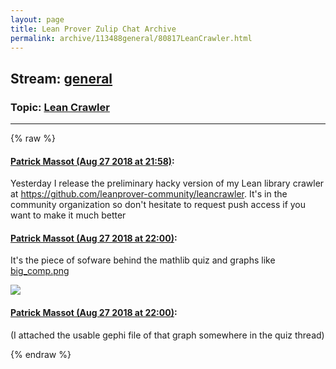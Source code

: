```yaml
---
layout: page
title: Lean Prover Zulip Chat Archive 
permalink: archive/113488general/80817LeanCrawler.html
---
```


## Stream: [general](index.html)
### Topic: [Lean Crawler](80817LeanCrawler.html)

---


{% raw %}
#### [ Patrick Massot (Aug 27 2018 at 21:58)](https://leanprover.zulipchat.com/#narrow/stream/113488-general/topic/Lean%20Crawler/near/132877252):
<p>Yesterday I release the preliminary hacky version of my Lean library crawler at <a href="https://github.com/leanprover-community/leancrawler" target="_blank" title="https://github.com/leanprover-community/leancrawler">https://github.com/leanprover-community/leancrawler</a>. It's in the community organization so don't hesitate to request push access if you want to make it much better</p>

#### [ Patrick Massot (Aug 27 2018 at 22:00)](https://leanprover.zulipchat.com/#narrow/stream/113488-general/topic/Lean%20Crawler/near/132877347):
<p>It's the piece of sofware behind the mathlib quiz and graphs like <a href="/user_uploads/3121/XzFHNlRBfK7XaSQQ_Wacjz1I/big_comp.png" target="_blank" title="big_comp.png">big_comp.png</a></p>
<div class="message_inline_image"><a href="/user_uploads/3121/XzFHNlRBfK7XaSQQ_Wacjz1I/big_comp.png" target="_blank" title="big_comp.png"><img src="/user_uploads/3121/XzFHNlRBfK7XaSQQ_Wacjz1I/big_comp.png"></a></div>

#### [ Patrick Massot (Aug 27 2018 at 22:00)](https://leanprover.zulipchat.com/#narrow/stream/113488-general/topic/Lean%20Crawler/near/132877358):
<p>(I attached the usable gephi file of that graph somewhere in the quiz thread)</p>


{% endraw %}
